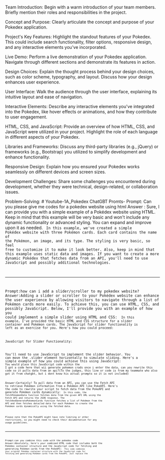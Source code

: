 Team Introduction: Begin with a warm introduction of your team members. Briefly mention their roles and responsibilities in the project.



Concept and Purpose: Clearly articulate the concept and purpose of your Pokedex application. 

Project's Key Features: Highlight the standout features of your Pokedex. This could include search functionality, filter options, responsive design, and any interactive elements you've incorporated.

Live Demo: Perform a live demonstration of your Pokedex application. Navigate through different sections and demonstrate its features in action.

Design Choices: Explain the thought process behind your design choices, such as color scheme, typography, and layout. Discuss how your design enhances user experience.

User Interface: Walk the audience through the user interface, explaining its intuitive layout and ease of navigation.

Interactive Elements: Describe any interactive elements you've integrated into the Pokedex, like hover effects or animations, and how they contribute to user engagement.

HTML, CSS, and JavaScript: Provide an overview of how HTML, CSS, and JavaScript were utilized in your project. Highlight the role of each language in different aspects of your Pokedex.

Libraries and Frameworks: Discuss any third-party libraries (e.g., jQuery) or frameworks (e.g., Bootstrap) you utilized to simplify development and enhance functionality.

Responsive Design: Explain how you ensured your Pokedex works seamlessly on different devices and screen sizes.

Development Challenges: Share some challenges you encountered during development, whether they were technical, design-related, or collaboration issues.

Problem-Solving: # Youtube-1A_Pokedex
ChatGBT Promts-
Prompt: Can you please give me codes for a pokedex website using html
Answer : Sure, I can provide you with a simple example of a Pokédex website using HTML. Keep in mind that this example will be very basic and won't include any dynamic functionality or advanced styling. You can expand and improve upon it as needed.
<code>
In this example, we've created a simple Pokédex website with three Pokémon cards. Each card contains the name of the Pokémon, an image, and its type. The styling is very basic, so feel free to customize it to make it look better. Also, keep in mind that this example uses static data and images. If you want to create a more dynamic Pokédex that fetches data from an API, you'll need to use JavaScript and possibly additional technologies.
________________________________________________________________________________________________________________________________________

Prompt:how can i add a slider/scroller to my pokedex website?
Answer:Adding a slider or scroller to your Pokédex website can enhance the user experience by allowing visitors to navigate through a list of Pokémon cards more easily. To achieve this, you can use HTML, CSS, and possibly JavaScript. Below, I'll provide you with an example of how you could implement a simple slider using HTML and CSS:
<code>
In this example, I've provided the basic HTML and CSS structure for a slider container and Pokémon cards. The JavaScript for slider functionality is left as an exercise for you. Here's how you could proceed:

JavaScript for Slider Functionality:

You'll need to use JavaScript to implement the slider behavior. You can move the .slider element horizontally to simulate sliding. Here's a simple example of how you could achieve this using JavaScript:
<code>
You would place this JavaScript code within the <script> tag in the HTML file.

Please note that this example provides a simple manual slider. For a more user-friendly experience, you might want to implement navigation buttons, touch support for mobile devices, and additional features. You could also consider using a third-party JavaScript library like Slick Carousel or Owl Carousel to make implementing a slider easier.
/* The slider function was deleted as it cannot be controlled with mouse yet*/
________________________________________________________________________________________________________________________________________

Prompt:Can you please design a border for the webste just like a real pokedex?
Answer:Sure, I can help you add a border to your Pokédex website to make it resemble a real Pokédex. Here's an updated version of the HTML and CSS code that includes a Pokédex-like border design:
<code>
In this updated code, I've added a .pokedex class to the main container of the website, which gives it a red border resembling a Pokédex. The border-radius property is used to round the corners of the border. Additionally, I've adjusted the layout slightly to give the Pokédex container a maximum width and centered it on the page.

Feel free to further customize the colors, fonts, and other styles to achieve the look you want for your Pokédex website.
________________________________________________________________________________________________________________________________________

Prompt: Can you align the pokemon card s to the center?
Answer:Sure! To align the Pokémon cards in the center of the Pokédex container, you can apply some CSS styling to the .pokedex class. Here's the modified code:
<code>
In this version of the code, the .pokedex container uses Flexbox properties to center-align its children (the Pokémon cards). The display: flex; and justify-content: center; properties are used to achieve this. The flex-wrap: wrap; property allows the cards to wrap to the next row if needed.

This will ensure that the Pokémon cards are centered within the Pokédex container, creating a neat alignment.
________________________________________________________________________________________________________________________________________

Prompt:
It did not work, the first pokemon card ended up colliding with the title
Answer:I apologize for the confusion. It seems like there might be a misunderstanding. If you want to keep the title and the Pokémon cards separate and avoid any collision, you can add a separate container for the Pokémon cards and style it accordingly. Here's the corrected code:
<code>
In this version of the code, the Pokémon cards are placed inside a separate container with the class pokemon-container. This ensures that the cards are not directly under the title and provides the desired layout with centered Pokémon cards.
________________________________________________________________________________________________________________________________________

Prompt:
i changed my pokemon card border to black but now it seems to be overlapped by the pokedex background color, how can i fix it?
Answer:If the black border of the Pokémon cards is being overlapped by the white background of the .pokedex container, you can adjust the positioning of the cards to avoid this overlap. Here's how you can modify the .pokemon-card class to fix the issue:
<code>
By adding a white background color to the .pokemon-card class, you ensure that the cards' content is displayed on a white background, preventing the overlap with the red border of the .pokedex container. The black border of the cards will be visible against this white background.
________________________________________________________________________________________________________________________________________

Prompt:In the browser the pokedex container doesnt take up the whole screen, please adjust it for me
Answer:I understand. To make the Pokédex container take up the full width of the screen, you can modify the CSS for the .pokedex class. Here's the updated code:
<code>
By setting the width property to 100%, you ensure that the .pokedex container takes up the full available width of the screen. The max-width property is kept to ensure that the container doesn't become too wide on larger screens.
________________________________________________________________________________________________________________________________________

Prompt: <script>
    const pokemonData = [
        {
            name: "Bulbasaur",
            imageUrl: "https://raw.githubusercontent.com/PokeAPI/sprites/master/sprites/pokemon/1.png",
            type: "Grass/Poison"
        },
        {
            name: "Charmander",
            imageUrl: "https://raw.githubusercontent.com/PokeAPI/sprites/master/sprites/pokemon/4.png",
            type: "Fire"
        },
        {
            name: "Squirtle",
            imageUrl: "https://raw.githubusercontent.com/PokeAPI/sprites/master/sprites/pokemon/7.png",
            type: "Water"
        }
        // Add more Pokémon data here
    ];

    const pokemonContainer = document.querySelector(".pokemon-container");

    pokemonData.forEach(pokemon => {
        const pokemonCard = document.createElement("div");
        pokemonCard.classList.add("pokemon-card");

        const name = document.createElement("h2");
        name.textContent = pokemon.name;

        const image = document.createElement("img");
        image.src = pokemon.imageUrl;
        image.alt = pokemon.name;

        const type = document.createElement("p");
        type.textContent = pokemon.type;

        pokemonCard.appendChild(name);
        pokemonCard.appendChild(image);
        pokemonCard.appendChild(type);

        pokemonContainer.appendChild(pokemonCard);
    });
</script>
I got a code here that wii generate pokemon crads once i enter the data, can you rewrite this code so it pulls data from an api?(To the judges, this line or code is from my teammate who also got it from chatgbt, but i dont know his actual prompts so it is not included)

Answer:Certainly! To pull data from an API, you can use the Fetch API to retrieve Pokémon information from a Pokémon API like PokeAPI. Here's the code to rewrite your script to fetch data from the PokeAPI and generate Pokémon cards dynamically:
<code>
In this code, the fetchPokemonData function fetches data from the given API URL using the Fetch API and returns the JSON response. The fetchAndGeneratePokemonCards function fetches a list of Pokémon from the API and then fetches detailed data for each Pokémon to create the Pokémon cards dynamically using the fetched data.

Please note that the PokeAPI might have rate limiting or other restrictions, so you might need to check their documentation for any usage guidelines.
________________________________________________________________________________________________________________________________________

Prompt:can you combine this code with the pokedex code
Answer:Absolutely, here's your combined HTML code that includes both the Pokédex container structure and the JavaScript code for fetching and generating Pokémon cards from the PokeAPI:
<code>
This code combines your original Pokédex container structure with the JavaScript code for fetching and generating Pokémon cards from the PokeAPI. Just replace the <style> section with your preferred CSS styles if you have any additional customizations you'd like to apply.
________________________________________________________________________________________________________________________________________

Prompt:can you change the code so that the pokemon will be in pokedex order
Answer:
Certainly! To display the Pokémon cards in Pokédex order, you'll need to modify the JavaScript code to fetch the data accordingly. The Pokédex order is based on the Pokémon IDs, so you'll need to adjust the API URL to fetch data in ascending order of IDs. Here's the modified JavaScript code:
<code>
In this code, the fetchAndGeneratePokemonCards function now loops through a range of Pokémon IDs (from 1 to maxPokemon) to fetch data in Pokédex order. This ensures that the Pokémon cards are displayed in the correct order.

Please note that the example above fetches the first 151 Pokémon (Gen 1). You can adjust the maxPokemon variable to fetch a different range of Pokémon based on the desired generation or Pokédex range.
________________________________________________________________________________________________________________________________________

Prompt:can you add id numbers to each corrensponding pokemon
Answer:
Certainly! You can add ID numbers to each corresponding Pokémon by simply displaying the ID from the fetched data. Here's the updated JavaScript code that includes ID numbers for each Pokémon:
<code>
In this code, I've added the idElement to each Pokémon card, displaying the Pokémon's ID number. This way, you can see the ID for each corresponding Pokémon on their respective cards.
________________________________________________________________________________________________________________________________________

Propmt:Certainly! To display more Pokémon cards, you can adjust the maxPokemon value to fetch and generate cards for a larger range of Pokémon. Here's the updated code that fetches and generates Pokémon cards for a total of 9 Pokémon:
<code>
In this code, I've adjusted the maxPokemon value to 9 to fetch and generate Pokémon cards for the first 9 Pokémon. The layout is similar to before, where the first three Pokémon are placed on the first row and subsequent Pokémon are placed on new rows.
________________________________________________________________________________________________________________________________________

added a serchbar function from chatgbt but deleted it 

Prompt:I would like to add a new feature: A button that reads"load more", so when the user presses it, 10 more subsequent pokemon cards show up. How can I do it?
Answer:To implement a "Load More" button that adds 10 more subsequent Pokémon cards when clicked, you can follow these steps:

Add the "Load More" button to your HTML structure:
<code>
This code introduces a new button with the ID "load-more-button" and sets up an event listener for the "click" event. When the button is clicked, it increases the currentMaxPokemon count by 10 and then calls the fetchAndGeneratePokemonCards() function to fetch and generate the next 10 Pokémon cards.

The fetchAndGeneratePokemonCards() function now accepts the maxPokemon parameter to determine the range of Pokémon to fetch. It iterates from currentMaxPokemon - 9 to maxPokemon to fetch the required Pokémon data and generate their cards.

This way, clicking the "Load More" button will keep adding 10 more subsequent Pokémon cards to the Pokédex.
________________________________________________________________________________________________________________________________________

Prompt:I would like to make the background behind the pokedex container be filled with pokeballs as a design. How can i do it?
Answer:
To create a background filled with Pokeballs behind the Pokédex container, you can use CSS to apply a repeating pattern of Pokeball images. Here's how you can do it:

Create the Pokeball Image:
You'll need an image of a Pokeball. You can either create one or find a suitable image online. Make sure the image has a transparent background if you want it to overlay on the background color.

Add CSS for Background:
Add CSS to your <style> tag in the HTML code to create a repeating pattern of the Pokeball image as the background:
<code>
Replace 'path/to/pokeball-image.png' with the actual path to your Pokeball image. This will create a repeating pattern of the Pokeball image as the background behind the Pokédex container.
________________________________________________________________________________________________________________________________________

Images:
The pokeball image in the background is taken from this website"https://www.freeiconspng.com/img/45351"

Team Collaboration: Explain how your team effectively collaborated on the project. Discuss the tools you used for task management, version control, and communication.

Task Division: Describe how you divided responsibilities among team members based on their strengths and expertise.

Potential Additions: Explore potential future enhancements for your Pokedex application. This could involve integrating additional features, expanding the dataset, or incorporating user feedback.

Technical Learning: Share the technical skills your team members acquired or improved during the development process.

Personal Development: Reflect on the personal growth and teamwork skills gained throughout this project.
